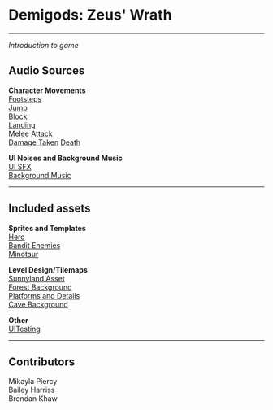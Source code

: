 # Demigods: Zeus' Wrath
---  
*Introduction to game*  


## Audio Sources  
**Character Movements**  
[Footsteps](https://www.youtube.com/watch?v=Rd6zA9IxtXE&t=2s&ab_channel=HourUNITY)  
[Jump](https://www.youtube.com/watch?v=1u3awSacnIY&ab_channel=GamingSoundFX)  
[Block](https://www.youtube.com/watch?v=vQ8tnHdfFIE&ab_channel=SoundLibrary)  
[Landing](https://www.youtube.com/watch?v=vwjL3R5oOtQ&ab_channel=AudioLibrary-FreeSoundEffects)  
[Melee Attack](https://www.youtube.com/watch?v=0_OIkmarZek&ab_channel=Soundchips)  
[Damage Taken](https://www.youtube.com/watch?v=lRp7QUL9z7s&ab_channel=MxzzaFX)
[Death](https://www.youtube.com/watch?v=la2tCfiXZYw&ab_channel=GamingSoundFX)

**UI Noises and Background Music**    
[UI SFX](https://assetstore.unity.com/packages/audio/sound-fx/fc-user-interface-sfx-lite-167083)  
[Background Music](https://assetstore.unity.com/packages/audio/music/orchestral/free-fantasy-adventure-music-pack-118684)  

---

## Included assets  
**Sprites and Templates**  
[Hero](https://assetstore.unity.com/packages/2d/characters/hero-knight-pixel-art-165188)  
[Bandit Enemies](https://assetstore.unity.com/packages/2d/characters/bandits-pixel-art-104130)  
[Minotaur](https://assetstore.unity.com/packages/2d/characters/pixel-heroes-minotaur-boss-143852)  

**Level Design/Tilemaps**  
[Sunnyland Asset](https://assetstore.unity.com/packages/2d/characters/sunny-land-103349)  
[Forest Background](https://assetstore.unity.com/packages/2d/textures-materials/nature/free-pixel-art-forest-133112)  
[Platforms and Details](https://assetstore.unity.com/packages/2d/environments/pixel-art-platformer-village-props-166114)  
[Cave Background](https://assetstore.unity.com/packages/2d/environments/pixel-caves-136235)

**Other**  
[UITesting](https://assetstore.unity.com/packages/tools/unity-ui-test-automation-72693)



---

## Contributors  
Mikayla Piercy  
Bailey Harriss  
Brendan Khaw  
